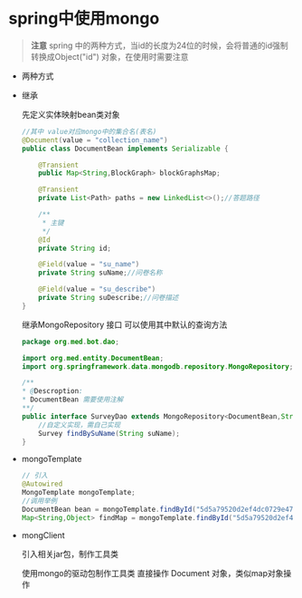 # spring中使用mongo


> **注意** spring 中的两种方式，当id的长度为24位的时候，会将普通的id强制转换成Object("id") 对象，在使用时需要注意 

- 两种方式


- 继承

    先定义实体映射bean类对象
    ```java
    //其中 value对应mongo中的集合名(表名) 
    @Document(value = "collection_name")
    public class DocumentBean implements Serializable {

        @Transient
        public Map<String,BlockGraph> blockGraphsMap;

        @Transient
        private List<Path> paths = new LinkedList<>();//答题路径

        /**
         * 主键
         */
        @Id
        private String id;

        @Field(value = "su_name")
        private String suName;//问卷名称

        @Field(value = "su_describe")
        private String suDescribe;//问卷描述
    }
    ```

    继承MongoRepository 接口 可以使用其中默认的查询方法
    ```java
    package org.med.bot.dao;

    import org.med.entity.DocumentBean;
    import org.springframework.data.mongodb.repository.MongoRepository;

    /**
    * @Descroption:
    * DocumentBean 需要使用注解
    **/
    public interface SurveyDao extends MongoRepository<DocumentBean,String> {
        //自定义实现，需自己实现
        Survey findBySuName(String suName);
    }

    ```
- mongoTemplate

    ```java
    // 引入
    @Autowired
    MongoTemplate mongoTemplate;
    //调用举例
    DocumentBean bean = mongoTemplate.findById("5d5a79520d2ef4dc0729e47d00000",DocumentBean.class);
    Map<String,Object> findMap = mongoTemplate.findById("5d5a79520d2ef4dc0729e4", Map.class,"collection_name");
    ```

- mongClient 

    引入相关jar包，制作工具类

    使用mongo的驱动包制作工具类  直接操作  Document 对象，类似map对象操作